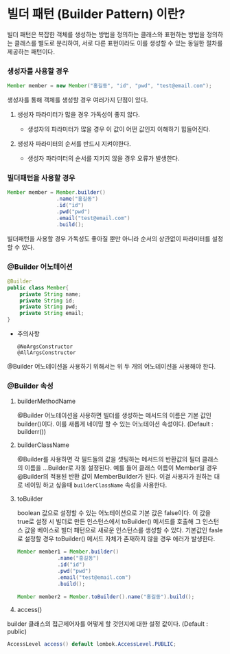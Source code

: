 # 빌더 패턴 (Builder Pattern) 이란?

빌더 패턴은 복잡한 객체를 생성하는 방법을 정의하는 클래스와 표현하는 방법을 정의하는 클래스를 별도로 분리하여, 서로 다른 표현이라도 이를 생성할 수 있는 동일한 절차를 제공하는 패턴이다.



### 생성자를 사용할 경우

```java
Member member = new Member("홍길동", "id", "pwd", "test@email.com");
```

생성자를 통해 객체를 생성할 경우 여러가지 단점이 있다.

1. 생성자 파라미터가 많을 경우 가독성이 좋지 않다.
   - 생성자의 파라미터가 많을 경우 이 값이 어떤 값인지 이해하기 힘들어진다.

2. 생성자 파라미터의 순서를 반드시 지켜야한다.
   - 생성자 파라미터의 순서를 지키지 않을 경우 오류가 발생한다.

### 빌더패턴을 사용할 경우

```java
Member member = Member.builder()
				.name("홍길동")
    			.id("id")
    			.pwd("pwd")
    			.email("test@email.com")
    			.build();
```

빌더패턴을 사용할 경우 가독성도 좋아질 뿐만 아니라 순서의 상관없이 파라미터를 설정할 수 있다.



### @Builder 어노테이션

```java
@Builder
public class Member{
    private String name;
    private String id;
    private String pwd;
    private String email;                 
}
```

- 주의사항

  ```javja
  @NoArgsConstructor
  @AllArgsConstructor 
  ```

@Builder 어노테이션을 사용하기 위해서는 위 두 개의 어노테이션을 사용해야 한다. 

### @Builder 속성

1. builderMethodName

   @Builder 어노테이션을 사용하면 빌더를 생성하는 메서드의 이름은 기본 값인 builder()이다. 이를 새롭게 네이밍 할 수 있는 어노테이션 속성이다. (Default : builderr())

2. builderClassName

   @Builder를 사용하면 각 필드들의 값을 셋팅하는 메서드의 반환값의 필더 클래스의 이름을 ...Builder로 자동 설정된다. 예를 들어 클래스 이름이 Member일 경우 @Builder의 적용된 반환 값이 MemberBuilder가 된다. 이걸 사용자가 원하는 대로 네이밍 하고 싶을때 `builderClassName` 속성을 사용한다.

3. toBuilder

   boolean 값으로 설정할 수 있는 어노테이션으로 기본 값은 false이다. 이 값을 true로 설정 시 빌더로 만든 인스턴스에서 toBuilder() 메서드를 호출해 그 인스턴스 값을 베이스로 빌더 패턴으로 새로운 인스턴스를 생성할 수 있다. 기본값인 fasle로 설정할 경우 toBuilder() 메서드 자체가 존재하지 않을 경우 에러가 발생한다.

   ```java
   Member member1 = Member.builder()
   				.name("홍길동")
       			.id("id")
       			.pwd("pwd")
       			.email("test@email.com")
       			.build();
               
   Member member2 = Member.toBuilder().name("홍길동").build();
   ```

4.  access()

   builder 클래스의 접근제어자를 어떻게 할 것인지에 대한 설정 값이다. (Default : public)

```java
AccessLevel access() default lombok.AccessLevel.PUBLIC;
```

